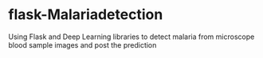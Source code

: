 # flask-Malariadetection
Using Flask and Deep Learning libraries to detect malaria from microscope blood sample images and post the prediction
